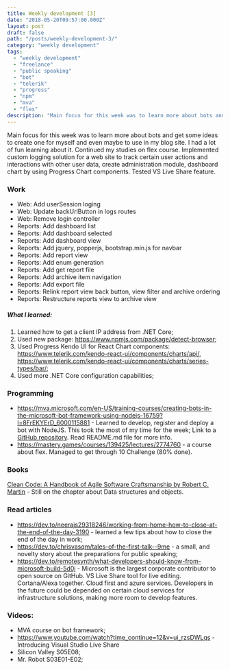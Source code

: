 ```yaml
---
title: Weekly development [3] 
date: "2018-05-20T09:57:00.000Z"
layout: post
draft: false
path: "/posts/weekly-development-3/"
category: "weekly development"
tags:
  - "weekly development"
  - "freelance"
  - "public speaking"
  - "bot"
  - "telerik"
  - "progress"
  - "npm"
  - "mva"
  - "flex"
description: "Main focus for this week was to learn more about bots and get some ideas to create one for myself and even maybe to use in my blog site. I had a lot of fun learning about it. Continued my studies on flex course. Implemented custom logging solution for a web site to track certain user actions and interactions with other user data, create administration module, dashboard chart by using Progress Chart components. Tested VS Live Share feature."
---
```


Main focus for this week was to learn more about bots and get some ideas to create one for myself and even maybe to use in my blog site. I had a lot of fun learning about it. Continued my studies on flex course. Implemented custom logging solution for a web site to track certain user actions and interactions with other user data, create administration module, dashboard chart by using Progress Chart components. Tested VS Live Share feature.

### Work
* Web: Add userSession loging
* Web: Update backUrlButton in logs routes  
* Web: Remove login controller  
* Reports: Add dashboard list
* Reports: Add dashboard selected  
* Reports: Add dashboard view  
* Reports: Add jquery, popperjs, bootstrap.min.js for navbar
* Reports: Add report view  
* Reports: Add enum generation  
* Reports: Add get report file  
* Reports: Add archive item navigation  
* Reports: Add export file  
* Reports: Relink report view back button, view filter and archive ordering  
* Reports: Restructure reports view to archive view

##### What I learned:
1. Learned how to get a client IP address from .NET Core;
2. Used new package: https://www.npmjs.com/package/detect-browser;
3. Used Progress Kendo UI for React Chart components: https://www.telerik.com/kendo-react-ui/components/charts/api/, https://www.telerik.com/kendo-react-ui/components/charts/series-types/bar/;
4. Used more .NET Core configuration capabilities;

### Programming
* https://mva.microsoft.com/en-US/training-courses/creating-bots-in-the-microsoft-bot-framework-using-nodejs-16759?l=8FrEKYErD_6000115881 - Learned to develop, register and deploy a bot with NodeJS. This took the most of my time for the week; Link to a [GitHub repository](https://github.com/aivsim/bot). Read README.md file for more info.
* https://mastery.games/courses/139425/lectures/2774760 - a course about flex. Managed to get through 10 Challenge (80% done).

### Books
[Clean Code: A Handbook of Agile Software Craftsmanship by Robert C. Martin](https://www.goodreads.com/book/show/3735293-clean-code) - Still on the chapter about Data structures and objects.

### Read articles
* https://dev.to/neerajs29318246/working-from-home-how-to-close-at-the-end-of-the-day-3190 - learned a few tips about how to close the end of the day in work;
* https://dev.to/chrisvasqm/tales-of-the-first-talk--9me -  a small, and novelty story about the preparations for public speaking;
* https://dev.to/remotesynth/what-developers-should-know-from-microsoft-build-5d0j - Microsoft is the largest corporate contributor to open source on GitHub. VS Live Share tool for live editing. Cortana/Alexa together. Cloud first and azure services. Developers in the future could be depended on certain cloud services for infrastructure solutions, making more room to develop features.

### Videos:
* MVA course on bot framework;
* https://www.youtube.com/watch?time_continue=12&v=ui_rzsDWLqs - Introducing Visual Studio Live Share
* Silicon Valley S05E08;
* Mr. Robot S03E01-E02;